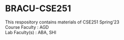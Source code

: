 # BRACU-CSE251
<html>
  <body>
  This respository contains materials of CSE251 Spring'23 <br/>
  Course Faculty : AGD <br/>
  Lab Faculty(s) : ABA, SHI
  </body>
</html>

